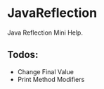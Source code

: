 # JavaReflection
Java Reflection Mini Help.

## Todos:
- Change Final Value
- Print Method Modifiers
